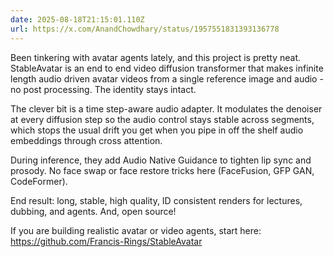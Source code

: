 ```yaml
---
date: 2025-08-18T21:15:01.110Z
url: https://x.com/AnandChowdhary/status/1957551831393136778
---
```


Been tinkering with avatar agents lately, and this project is pretty neat. StableAvatar is an end to end video diffusion transformer that makes infinite length audio driven avatar videos from a single reference image and audio - no post processing. The identity stays intact.  
  
The clever bit is a time step-aware audio adapter. It modulates the denoiser at every diffusion step so the audio control stays stable across segments, which stops the usual drift you get when you pipe in off the shelf audio embeddings through cross attention.  
  
During inference, they add Audio Native Guidance to tighten lip sync and prosody. No face swap or face restore tricks here (FaceFusion, GFP GAN, CodeFormer).  
  
End result: long, stable, high quality, ID consistent renders for lectures, dubbing, and agents. And, open source!  
  
If you are building realistic avatar or video agents, start here: <https://github.com/Francis-Rings/StableAvatar>